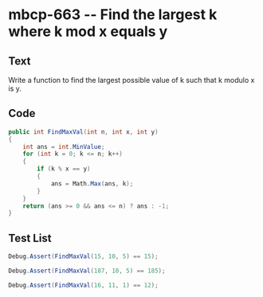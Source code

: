 # mbcp-663 -- Find the largest k where k mod x equals y

## Text

Write a function to find the largest possible value of k such that k modulo x is y.

## Code

```csharp
public int FindMaxVal(int n, int x, int y) 
{
    int ans = int.MinValue;
    for (int k = 0; k <= n; k++) 
    {
        if (k % x == y) 
        {
            ans = Math.Max(ans, k);
        }
    }
    return (ans >= 0 && ans <= n) ? ans : -1;
}
```

## Test List

```csharp
Debug.Assert(FindMaxVal(15, 10, 5) == 15);
```

```csharp
Debug.Assert(FindMaxVal(187, 10, 5) == 185);
```

```csharp
Debug.Assert(FindMaxVal(16, 11, 1) == 12);
```
